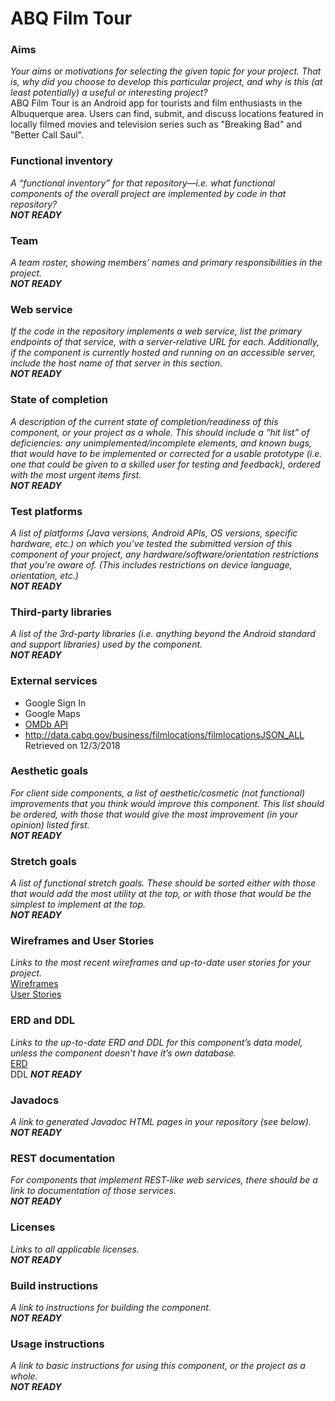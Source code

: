 # ABQ Film Tour

### Aims
*Your aims or motivations for selecting the given topic for your project. That is, why did you choose to develop this particular project, and why is this (at least potentially) a useful or interesting project?*<br />
ABQ Film Tour is an Android app for tourists and film enthusiasts in the Albuquerque area. Users can find, submit, and discuss locations featured in locally filmed movies and television series such as "Breaking Bad" and "Better Call Saul".

### Functional inventory
*A “functional inventory” for that repository—i.e. what functional components of the overall project are implemented by code in that repository?* <br/>
***NOT READY***

### Team
*A team roster, showing members’ names and primary responsibilities in the project.* <br/>
***NOT READY***

### Web service
*If the code in the repository implements a web service, list the primary endpoints of that service, with a server-relative URL for each. Additionally, if the component is currently hosted and running on an accessible server, include the host name of that server in this section.* <br/>
***NOT READY***

### State of completion
*A description of the current state of completion/readiness of this component, or your project as a whole. This should include a “hit list” of deficiencies: any unimplemented/incomplete elements, and known bugs, that would have to be implemented or corrected for a usable prototype (i.e. one that could be given to a skilled user for testing and feedback), ordered with the most urgent items first.* <br/>
***NOT READY***

### Test platforms
*A list of platforms (Java versions, Android APIs, OS versions, specific hardware, etc.) on which you’ve tested the submitted version of this component of your project, any hardware/software/orientation restrictions that you’re aware of. (This includes restrictions on device language, orientation, etc.)* <br/>
***NOT READY***

### Third-party libraries
*A list of the 3rd-party libraries (i.e. anything beyond the Android standard and support libraries) used by the component.* <br/>
***NOT READY***

### External services
- Google Sign In
- Google Maps
- [OMDb API](http://www.omdbapi.com/)
- http://data.cabq.gov/business/filmlocations/filmlocationsJSON_ALL Retrieved on 12/3/2018

### Aesthetic goals
*For client side components, a list of aesthetic/cosmetic (not functional) improvements that you think would improve this component. This list should be ordered, with those that would give the most improvement (in your opinion) listed first.* <br/>
***NOT READY***

### Stretch goals
*A list of functional stretch goals. These should be sorted either with those that would add the most utility at the top, or with those that would be the simplest to implement at the top.* <br/>
***NOT READY***

### Wireframes and User Stories
*Links to the most recent wireframes and up-to-date user stories for your project.* <br/>
[Wireframes](https://xd.adobe.com/view/81f12600-75b1-4f07-7cc3-a86bc45dacf9-f7c0/) <br/>
[User Stories](docs/UserStories.md) 

### ERD and DDL
*Links to the up-to-date ERD and DDL for this component’s data model, unless the component doesn’t have it’s own database.* <br/>
[ERD](docs/ERD.pdf) <br/>
DDL ***NOT READY***

### Javadocs
*A link to generated Javadoc HTML pages in your repository (see below).* <br/>
***NOT READY***

### REST documentation
*For components that implement REST-like web services, there should be a link to documentation of those services.* <br/>
***NOT READY***

### Licenses
*Links to all applicable licenses.* <br/>
***NOT READY***

### Build instructions
*A link to instructions for building the component.* <br/>
***NOT READY***

### Usage instructions
*A link to basic instructions for using this component, or the project as a whole.* <br/>
***NOT READY***
